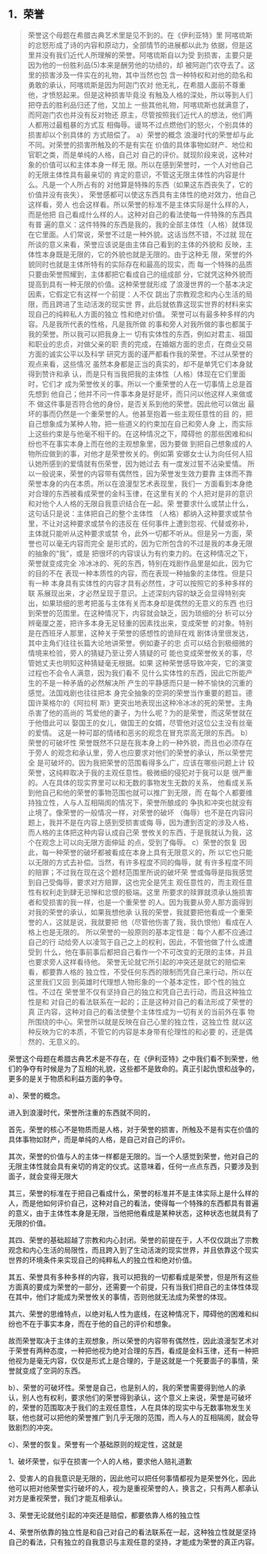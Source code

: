 <h2>1．荣誉</h2><blockquote data-pid="4k1qO3lA">荣誉这个⺟题在希腊古典艺术⾥是⻅不到的。在《伊利亚特》⾥ 阿喀琉斯的忿怒形成了诗的内容和原动⼒，全部情节的进展都以此为 依据，但是这⾥并没有我们近代⼈所理解的荣誉。阿喀琉斯⾃以为受 到损害，主要只是因为他的⼀份胜利品(5)本来是酬劳他的功绩的，却 被阿迦门农夺去了。这⾥的损害涉及⼀件实在的礼物，其中当然也包 含⼀种特权和对他的勋名和勇敢的承认，阿喀琉斯是因为阿迦门农对 他⽆礼，在希腊⼈⾯前不尊重他，才愤怒起来。但是这种损害毕竟没 有触及⼈格的深处，所以等到⼈们把夺去的胜利品归还了他，⼜加上 ⼀些其他礼物，阿喀琉斯也就满意了，⽽阿迦门农也并没有反对物还 原主，尽管按照我们近代⼈的想法，他们两⼈都⽤过最粗暴的⽅式互 相侮辱。谩骂不过点燃他们的怒⽕，个别具体的损害却以个别具体的 ⽅式赔偿了。 a）荣誉的概念 浪漫时代的荣誉却与此不同。对荣誉的损害所触及的不是有实在 价值的具体事物如财产、地位和官职之类，⽽是单纯的⼈格，⾃⼰对 ⾃⼰的评价。就现阶段来说，这种对象的价值可以和主体本⾝⼀样⽆ 限。所以在感到荣誉时，⼀个⼈对他⾃⼰的⽆限主体性具有最亲切的 肯定的意识，不管这⽆限主体性的内容是什么。凡是⼀个⼈所占有的 对他算是特殊的东⻄（如果这东⻄丧失了，它的价值并没有丧失）， 荣誉感都可以使这东⻄具有主体性的绝对效⼒，他⾃⼰这样看，旁⼈ 也会这样看。所以荣誉的标准不是主体实际是什么样的⼈，⽽是他把 ⾃⼰看成什么样的⼈。这种对⾃⼰的看法使每⼀件特殊的东⻄具有普 遍的意义：这件特殊的东⻄是我的，我的全部主体性（⼈格）就体现 在它⾥⾯。⼈们常说，荣誉不过是⼀种外貌。这话当然不错，不过就 现在所谈的意义来看，荣誉应该说是由主体⾃⼰看到的主体的外貌和 反映，主体性本⾝既是⽆限的，它的外貌也就是⽆限的。由于这种⽆ 限，荣誉的外貌同时也就是主体所特有的实际存在和最⾼的现实，⽽ 每⼀个特殊的品质只要由荣誉照耀到，主体都把它看成⾃⼰的组成部 分，它就凭这种外貌⽽提⾼到具有⼀种⽆限的价值。这种荣誉就形成 了浪漫世界的⼀个基本决定因素，它假定它有这样⼀个前提：⼈不仅 跳出了宗教观念和内⼼⽣活的局限，⽽且跨进了⽣动活泼的现实世 界，此后就依靠这现实世界的材料来实现⾃⼰的纯粹私⼈⽅⾯的独⽴ 性和绝对价值。 荣誉可以有最多种多样的内容。凡是我所代表的性格，凡是我所做 的事和旁⼈对我所做的事也都属于我的荣誉。所以我可以把我⾝上⼀ 切有实体性的东⻄，例如对君主、祖国和职业的忠贞，对做⽗亲的职 责的完成，在婚姻⽅⾯的忠贞，在商业交易⽅⾯的诚实公平以及科学 研究⽅⾯的谨严都看作我的荣誉。不过从荣誉的观点来看，这些情况 虽然本⾝都是正当的真实的，却不是单凭它们本⾝就得到赞许和承 认，⽽是只有当我把我的主体性（⼈格）体现在它们⾥⾯时，它们才 成为荣誉攸关的事。所以⼀个重荣誉的⼈在⼀切事情上总是⾸先想到 他⾃⼰；他并不问⼀件事本⾝是好是坏，⽽只问以他这样⼈来做或不 做这件事是否符合他的⾝份，是否关系到他的荣誉。因此他可以做出 最坏的事⽽仍然是⼀个重荣誉的⼈。他甚⾄抱着⼀些主观任意性的⽬ 的，把⾃⼰想象成为某种⼈物，把⼀些道义的约束加在⾃⼰和旁⼈⾝ 上，⽽实际上这些约束是与他毫不相⼲的。在这种情况之下，障碍他 的那些困难和纠纷也不在事实本⾝上⽽在他的主观想象⾥，因为要做 到把⾃⼰想象成的⼈物所应做到的事，对他才是荣誉攸关的。例如第 安娜⼥⼠认为向任何⼈招认她所感到的爱情就有伤荣誉，因为她过去 有⼀度发过誓不沾染爱情。 所以⼀般说来，荣誉的内容带有偶然性，因为荣誉发⽣效⼒要靠 主体⽽不靠荣誉本⾝的内在本质。所以在浪漫型艺术表现⾥，我们⼀ ⽅⾯看到本⾝绝对合理的东⻄被看成荣誉的⾦科⽟律，在这⾥有关的 个⼈把对是⾮的意识和对他个⼈⼈格的⽆限⾃我意识结合在⼀起。荣 誉要求什么或禁⽌什么，这句话只是说：主体把⾃⼰的整个主体性 （⼈格）都纳⼊这种要求或禁令⾥，不让对这种要求或禁令的违反在 任何事件上遭到忽视、代替或弥补，主体就只能听从这种要求或禁 令，此外⼀切都不听从。但是另⼀⽅⾯，荣誉也可以毫⽆内容⽽完全 是形式的，因为它所包含的不过是我的本⾝⽆限的抽象的“我”，或是 把很坏的内容误认为有约束⼒的。在这种情况之下，荣誉就变成完全 冷冰冰的、死的东⻄，特别在戏剧作品⾥是如此，因为它的⽬的不在 表现⼀种本质性的内容，⽽在表现⼀种抽象的主体性。但是只有⼀种 本⾝具有实体性的内容才具有必然性，才可以按照它的多种多样的联 系展现出来，才必然呈现于意识。上述深刻内容的缺乏会显得特别突 出，如果琐细的思考把虽与主体有关⽽本⾝却是偶然的⽆意义的东⻄ 也归到荣誉的范围⾥。在这种情况下，内容就会缺乏，因为琐细的分 析可以分辨毫厘之差，把许多本⾝⽆⾜轻重的因素找出来，变成荣誉 的对象。特别是在⻄班⽛⼈那⾥，这种关于荣誉的感想性的诡辩在戏 剧体诗⾥很发达，其中主⾓们往往⻓篇⼤论地讲荣誉。例如妻⼦的忠 贞可以结合到极细微的情境来检验，旁⼈的猜疑乃⾄让旁⼈猜疑的可 能也变成荣誉攸关的事，尽管她丈夫也明知这种猜疑毫⽆根据。如果 这种荣誉感导致冲突，它的演变过程也不会令⼈满意，因为我们看不 ⻅什么实体性的东⻄，因此它所能产⽣的不是⼀种⽭盾的必然解决所 产⽣的平静感⽽只是⼀种不愉快的沉重的感觉。法国戏剧也往往把本 ⾝完全抽象的空洞的荣誉当作重要的题旨。德国许莱格尔的《阿拉柯 斯》更突出地表现出这种冷冰冰的死的荣誉。主⾓杀害了他的⾼尚的 笃爱他的妻⼦，为什么呢？为的是荣誉，⽽这荣誉就在于他借此可以 娶国王的⼥⼉，做国王的⼥婿，尽管他对这位公主没有丝毫的爱情。 这是⼀种可鄙的情绪和恶劣的观念在冒充崇⾼⽆限的东⻄。 b）荣誉的可破坏性 荣誉既然不只是在我本⾝上的⼀种外貌，⽽且也必须存在于旁⼈ 的观念和承认⾥，旁⼈也应要求对他们的荣誉的承认，所以荣誉完全 是可破坏的。因为我把荣誉的范围看得多么⼴，应该在哪些问题上计 较荣誉，这纯粹取决于我的主观任意性。极微细的侵犯对于我可以是 很严重的。⼈在具体的现实界⾥可以和⽆数的事物发⽣⽆数的关系， 他看成关系到他⾃⼰和他的荣誉的事物范围也就可以推⼴到⽆限，⽽ 在每个⼈都要维持独⽴性，⼈与⼈互相隔阂的情况下，荣誉所酿成的 争执和冲突也就没有⽌境了。像荣誉的⼀般情况⼀样，对荣誉的破坏 （侮辱）也不是在内容问题上，我并不是在内容上感到受损害或侮 辱，因为遭到否定的涉及⼈格，⽽⼈格的主体把这种内容认成⾃⼰荣 誉攸关的东⻄，于是我就认为我，这个在观念上可以向⽆限⽅⾯伸延 的点，受到了侮辱。 c）荣誉的恢复 因此，每⼀种荣誉的破坏都被看成在本⾝上具有⽆限意义的，所 以它也只能以⽆限的⽅式去补偿。当然，有许多程度不同的侮辱，就 有许多程度不同的赔罪；不过我在现在这个题材范围⾥所说的破坏荣 誉或侮辱是指我感觉到⾃⼰受侮辱，要求对⽅赔罪，这也完全是凭主 观任意性的，⽽主观任意性有权利⾛到肆⽆忌惮和忿恨的极端。这⾥ 所要求的赎罪就须承认施损害者和受损害的我⼀样，也是⼀个重荣誉 的⼈。因为我要从旁⼈那⽅⾯得到对我的荣誉的承认，如果我想他承 认我的荣誉，我就要把他看成⼀个重荣誉的⼈，这就是说，我就要把 他（尽管他伤害了我，我仇恨他）看成在⼈格上也是⽆限的。 所以荣誉的⼀般原则的基本定性是：每个⼈都不应通过⾃⼰的⾏ 动给旁⼈以凌驾于⾃⼰之上的权利，因此，不管他做了什么或遭受到 什么，他在事前事后都把⾃⼰看作⼀个不可改变的⽆限的主体，并且 也要求旁⼈这样看待他。 荣誉⽆论就它所引起的冲突还是就它的赔偿来看，都要靠⼈格的 独⽴性，不受任何东⻄的限制⽽凭⾃⼰来⾏动，所以在这⾥我们⼜回 到英雄时代理想⼈物形象的⼀个基本定性，即个性的独⽴性。不过在 荣誉⾥不仅有坚持⾃⼰的独⽴和凭⾃⼰去⾏动，⽽且这种独⽴性是和 对⾃⼰的看法联系在⼀起的；正是这种对⾃⼰的看法形成了荣誉的真 正内容，这种对⾃⼰的看法使整个主体性成为⼀切有关的当前外在事 物所围绕的中⼼。荣誉所以就是反映在⾃⼰⼼⾥的独⽴性，这独⽴性 就以这种反映为它的本质，不管它的内容是本⾝带有伦理性的和必要 的，还是偶然的、⽆意义的。</blockquote><p data-pid="juBR4_JC">荣誉这个母题在希腊古典艺术是不存在，在《伊利亚特》之中我们看不到荣誉，他们的争夺有时候是为了互相的礼貌，这些都不是致命的。真正引起仇恨和战争的，更多的是关于物质和利益方面的争夺。</p><p data-pid="9iIvbjYC">a）、荣誉的概念。</p><p data-pid="hbRukwZ0">进入到浪漫时代，荣誉所注重的东西就不同的，</p><p data-pid="wwk6e8zv">首先，荣誉的核心不是物质而是人格，对于荣誉的损害，所触及不是有实在价值的具体事物如财产，而是单纯的人格，是自己对自己的评价。</p><p data-pid="vrhLI8dW">其次，荣誉的价值与人的主体一样都是无限的。当一个人感觉到荣誉，他对自己的无限主体性就会具有亲切的肯定的仪式。这意味着，任何一点点东西，只要涉及到面子，就会变得无限大</p><p data-pid="ghuNX7jt">其三，荣誉的标准在于把自己看成什么，荣誉的标准并不是主体实际上是什么样的人，而是他如何评价自己，这种对自己的看法，使得每一个特殊的东西都具有普遍的意义，由于主体性本身是无限，当他把他看成是某种状态，这种状态也就具有了无限的价值。</p><p data-pid="xmv7umtU">其四、荣誉的基础超越了宗教和内心封闭。荣誉的前提在于，人不仅仅跳出了宗教观念和内心生活的局限性，而且跨入到了生动活泼的现实世界，并且依靠这个现实世界的环境条件来实现自己的纯粹私人的独立性和绝对价值。</p><p data-pid="Q6KKPBHW">其五、荣誉具有多种多样的内容，我可以把我的一切都看成是荣誉，但是所有这些方面真的要成为荣誉的一部分，还需要一个前提，只有当我们把自己的主体性体现在其中，他们才能成为荣誉攸关的事情，否则他就无法成为荣誉的体现。</p><p data-pid="konwEkHi">其六、荣誉的思维特点，以绝对私人性为底线，在这种情况下，障碍他的困难和纠纷也不在于事实本身，而在于他的自己的评价和想象。</p><p data-pid="Xmv-AORb">故而荣誉取决于主体的主观想象，所以荣誉的内容带有偶然性，因此浪漫型艺术对于荣誉有两种态度，一种把他视为绝对合理的东西，看成是金科玉律，还有一种把他视为是毫无内容，仅仅是形式上是合理的，于是这就是一个死要面子的事情，荣誉就变成了空洞的东西。</p><p data-pid="oLaFq6Lm">b）、荣誉的可破坏性。荣誉是自己，也是别人的，我的荣誉需要得到他人的承认，别人也有权利，要求他们的荣誉得到承认，这个意义上来说，荣誉是可破坏的，荣誉的范围取决于我们的主观任意性，人在具体的现实中与无数事物发生关联，他也就可以把他的荣誉推广到几乎无限的范围，而人与人的互相隔阂，就会导致剧烈的冲突。</p><p data-pid="4wfFUXcH">c）、荣誉的恢复。荣誉有一个基础原则的规定性，这就是</p><p data-pid="Udwr1wF_">1、破坏荣誉，似乎在损害一个人的人格，要求他人赔礼道歉</p><p data-pid="k4IwvAW-">2、受害人的自我意识是无限的，因此他可以把任何事情都视为是荣誉外化，因此他可以把对他荣誉实行破坏的人，视为是重视荣誉的人，换言之，只有两人都承认对方是重视荣誉，我们才能互相承认。</p><p data-pid="BCCYAe6g">3、荣誉无论就他引起的冲突还是赔偿，都要依靠人格的独立性</p><p data-pid="_d-EgitN">4、荣誉所依靠的独立性是和自己对自己的看法联系在一起，这种独立性就是坚持自己的看法，只有独立的自我意识与主观任意的坚持，才能成为荣誉的真正内容。</p><p></p>